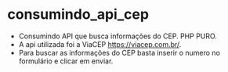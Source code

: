 <h1>consumindo_api_cep</h1>

- Consumindo API que busca informações do CEP. PHP PURO.
- A api utilizada foi a ViaCEP https://viacep.com.br/.
- Para buscar as informações do CEP basta inserir o numero no formulário e clicar em enviar.
